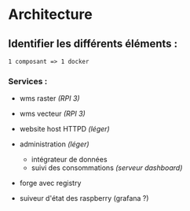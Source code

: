 # Architecture

## Identifier les différents éléments :

    1 composant => 1 docker

### Services :
  - wms raster *(RPI 3)*
  - wms vecteur *(RPI 3)*

  - website host HTTPD *(léger)*


  - administration *(léger)*
    - intégrateur de données
    - suivi des consommations *(serveur dashboard)*

  - forge avec registry

  - suiveur d'état des raspberry (grafana ?)
